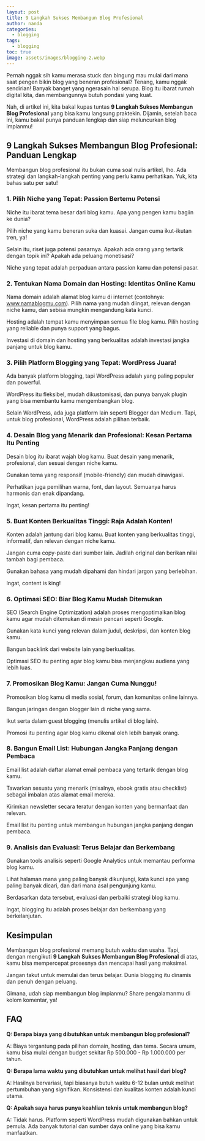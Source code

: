```yaml
---
layout: post
title: 9 Langkah Sukses Membangun Blog Profesional
author: nanda
categories:
  - blogging
tags:
  - blogging
toc: true
image: assets/images/blogging-2.webp
---
```



Pernah nggak sih kamu merasa stuck dan bingung mau mulai dari mana saat pengen bikin blog yang beneran profesional? Tenang, kamu nggak sendirian! Banyak banget yang ngerasain hal serupa. Blog itu ibarat rumah digital kita, dan membangunnya butuh pondasi yang kuat.

Nah, di artikel ini, kita bakal kupas tuntas **9 Langkah Sukses Membangun Blog Profesional** yang bisa kamu langsung praktekin. Dijamin, setelah baca ini, kamu bakal punya panduan lengkap dan siap meluncurkan blog impianmu!

## 9 Langkah Sukses Membangun Blog Profesional: Panduan Lengkap

Membangun blog profesional itu bukan cuma soal nulis artikel, lho. Ada strategi dan langkah-langkah penting yang perlu kamu perhatikan. Yuk, kita bahas satu per satu!

### 1\. Pilih Niche yang Tepat: Passion Bertemu Potensi

Niche itu ibarat tema besar dari blog kamu. Apa yang pengen kamu bagiin ke dunia?

Pilih niche yang kamu beneran suka dan kuasai. Jangan cuma ikut-ikutan tren, ya!

Selain itu, riset juga potensi pasarnya. Apakah ada orang yang tertarik dengan topik ini? Apakah ada peluang monetisasi?

Niche yang tepat adalah perpaduan antara passion kamu dan potensi pasar.

### 2\. Tentukan Nama Domain dan Hosting: Identitas Online Kamu

Nama domain adalah alamat blog kamu di internet (contohnya: www.namablogmu.com). Pilih nama yang mudah diingat, relevan dengan niche kamu, dan sebisa mungkin mengandung kata kunci.

Hosting adalah tempat kamu menyimpan semua file blog kamu. Pilih hosting yang reliable dan punya support yang bagus.

Investasi di domain dan hosting yang berkualitas adalah investasi jangka panjang untuk blog kamu.

### 3\. Pilih Platform Blogging yang Tepat: WordPress Juara!

Ada banyak platform blogging, tapi WordPress adalah yang paling populer dan powerful.

WordPress itu fleksibel, mudah dikustomisasi, dan punya banyak plugin yang bisa membantu kamu mengembangkan blog.

Selain WordPress, ada juga platform lain seperti Blogger dan Medium. Tapi, untuk blog profesional, WordPress adalah pilihan terbaik.

### 4\. Desain Blog yang Menarik dan Profesional: Kesan Pertama Itu Penting

Desain blog itu ibarat wajah blog kamu. Buat desain yang menarik, profesional, dan sesuai dengan niche kamu.

Gunakan tema yang responsif (mobile-friendly) dan mudah dinavigasi.

Perhatikan juga pemilihan warna, font, dan layout. Semuanya harus harmonis dan enak dipandang.

Ingat, kesan pertama itu penting!

### 5\. Buat Konten Berkualitas Tinggi: Raja Adalah Konten!

Konten adalah jantung dari blog kamu. Buat konten yang berkualitas tinggi, informatif, dan relevan dengan niche kamu.

Jangan cuma copy-paste dari sumber lain. Jadilah original dan berikan nilai tambah bagi pembaca.

Gunakan bahasa yang mudah dipahami dan hindari jargon yang berlebihan.

Ingat, content is king!

### 6\. Optimasi SEO: Biar Blog Kamu Mudah Ditemukan

SEO (Search Engine Optimization) adalah proses mengoptimalkan blog kamu agar mudah ditemukan di mesin pencari seperti Google.

Gunakan kata kunci yang relevan dalam judul, deskripsi, dan konten blog kamu.

Bangun backlink dari website lain yang berkualitas.

Optimasi SEO itu penting agar blog kamu bisa menjangkau audiens yang lebih luas.

### 7\. Promosikan Blog Kamu: Jangan Cuma Nunggu!

Promosikan blog kamu di media sosial, forum, dan komunitas online lainnya.

Bangun jaringan dengan blogger lain di niche yang sama.

Ikut serta dalam guest blogging (menulis artikel di blog lain).

Promosi itu penting agar blog kamu dikenal oleh lebih banyak orang.

### 8\. Bangun Email List: Hubungan Jangka Panjang dengan Pembaca

Email list adalah daftar alamat email pembaca yang tertarik dengan blog kamu.

Tawarkan sesuatu yang menarik (misalnya, ebook gratis atau checklist) sebagai imbalan atas alamat email mereka.

Kirimkan newsletter secara teratur dengan konten yang bermanfaat dan relevan.

Email list itu penting untuk membangun hubungan jangka panjang dengan pembaca.

### 9\. Analisis dan Evaluasi: Terus Belajar dan Berkembang

Gunakan tools analisis seperti Google Analytics untuk memantau performa blog kamu.

Lihat halaman mana yang paling banyak dikunjungi, kata kunci apa yang paling banyak dicari, dan dari mana asal pengunjung kamu.

Berdasarkan data tersebut, evaluasi dan perbaiki strategi blog kamu.

Ingat, blogging itu adalah proses belajar dan berkembang yang berkelanjutan.

## Kesimpulan

Membangun blog profesional memang butuh waktu dan usaha. Tapi, dengan mengikuti **9 Langkah Sukses Membangun Blog Profesional** di atas, kamu bisa mempercepat prosesnya dan mencapai hasil yang maksimal.

Jangan takut untuk memulai dan terus belajar. Dunia blogging itu dinamis dan penuh dengan peluang.

Gimana, udah siap membangun blog impianmu? Share pengalamanmu di kolom komentar, ya!

## FAQ

**Q: Berapa biaya yang dibutuhkan untuk membangun blog profesional?**

A: Biaya tergantung pada pilihan domain, hosting, dan tema. Secara umum, kamu bisa mulai dengan budget sekitar Rp 500.000 - Rp 1.000.000 per tahun.

**Q: Berapa lama waktu yang dibutuhkan untuk melihat hasil dari blog?**

A: Hasilnya bervariasi, tapi biasanya butuh waktu 6-12 bulan untuk melihat pertumbuhan yang signifikan. Konsistensi dan kualitas konten adalah kunci utama.

**Q: Apakah saya harus punya keahlian teknis untuk membangun blog?**

A: Tidak harus. Platform seperti WordPress mudah digunakan bahkan untuk pemula. Ada banyak tutorial dan sumber daya online yang bisa kamu manfaatkan.
